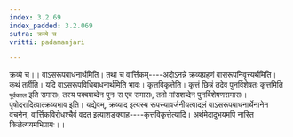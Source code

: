 ```yaml
---
index: 3.2.69
index_padded: 3.2.069
sutra: क्रव्ये च
vritti: padamanjari

---
```

क्रव्ये च।। वाऽसरूपबाधनार्थमिति। तथा च वार्त्तिकम्----अदोऽनन्ने क्रव्यग्रहणं वासरूपनिवृत्त्यर्थमिति। कथं तर्हीति। यदि वाऽसरूपविधिबाधनार्थमिति भावः। कृत्तविकृत्तेति। कृत्तं छिन्नं तदेव पुनर्विशेषतः कृत्तमिति `पूर्वकाल` इति समासः, तस्य पक्वशब्देन पुनः स एव समासः, ततो मांसशब्देन पुनर्विशेषणसमासः। पृषोदरादित्वात्क्रव्यभाव इति। यद्येवम्, क्रव्याद इत्यस्य रूपस्यावर्जनीयत्वादलं वाऽसरूपबाधनार्थेनानेन वचनेन, वार्त्तिकविरोधश्चैवं वदत इत्याशङ्क्याह----कृत्तविकृत्तेत्यादि। अर्थमेदादुभयमपि नास्ति किलेत्ययमभिप्रायः।।